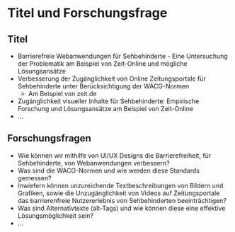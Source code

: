 # Titel und Forschungsfrage
## Titel
* Barrierefreie Webanwendungen für Sehbehinderte - Eine Untersuchung der Problematik am Beispiel von Zeit-Online und mögliche Lösungsansätze
* Verbesserung der Zugänglichkeit von Online Zeitungsportale für Sehbehinderte unter Berücksichtigung der WACG-Normen
    * Am Beispiel von zeit.de
* Zugänglichkeit visueller Inhalte für Sehbehinderte: Empirische Forschung und Lösungsansätze am Beispiel von Zeit-Online
* ...

## Forschungsfragen
* Wie können wir mithilfe von UI/UX Designs die Barrierefreiheit, für Sehbehinderte, von Webanwendungen verbessern?
* Was sind die WACG-Normen und wie werden diese Standards gemessen?
* Inwiefern können unzureichende Textbeschreibungen von Bildern und Grafiken, sowie die Unzugänglichkeit von Videos auf Zeitungsportale das barrierenfreie Nutzererlebnis von Sehbehinderten beeinträchtigen?
* Was sind Alternativtexte (alt-Tags) und wie können diese eine effektive Lösungsmöglichkeit sein?
* ...
